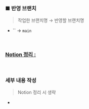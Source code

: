 <br>

### ■ 반영 브랜치

> 작업한 브랜치명 → 반영할 브랜치명 <br>

- `` → `main`

<br>

### [Notion 정리 : ]()

<br>

### 세부 내용 작성

> Notion 정리 시 생략
- 